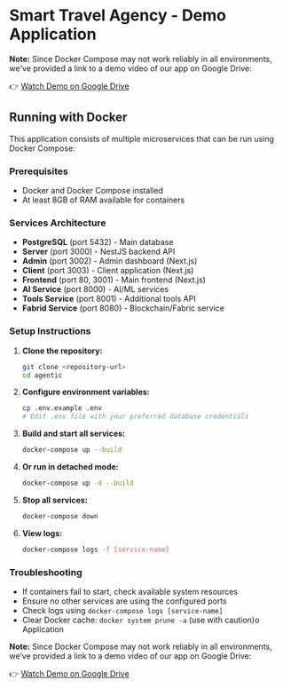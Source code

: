 # Smart Travel Agency - Demo Application

**Note:** Since Docker Compose may not work reliably in all environments, we've provided a link to a demo video of our app on Google Drive:

👉 [Watch Demo on Google Drive](https://drive.google.com/drive/folders/1A3syCxz_6Ibi5YnbXvOu2LQbNZvOs8b6?usp=sharing)

## Running with Docker

This application consists of multiple microservices that can be run using Docker Compose:

### Prerequisites
- Docker and Docker Compose installed
- At least 8GB of RAM available for containers

### Services Architecture
- **PostgreSQL** (port 5432) - Main database
- **Server** (port 3000) - NestJS backend API
- **Admin** (port 3002) - Admin dashboard (Next.js)
- **Client** (port 3003) - Client application (Next.js)
- **Frontend** (port 80, 3001) - Main frontend (Next.js)
- **AI Service** (port 8000) - AI/ML services
- **Tools Service** (port 8001) - Additional tools API
- **Fabrid Service** (port 8080) - Blockchain/Fabric service

### Setup Instructions

1. **Clone the repository:**
   ```bash
   git clone <repository-url>
   cd agentic
   ```

2. **Configure environment variables:**
   ```bash
   cp .env.example .env
   # Edit .env file with your preferred database credentials
   ```

3. **Build and start all services:**
   ```bash
   docker-compose up --build
   ```

4. **Or run in detached mode:**
   ```bash
   docker-compose up -d --build
   ```

5. **Stop all services:**
   ```bash
   docker-compose down
   ```

6. **View logs:**
   ```bash
   docker-compose logs -f [service-name]
   ```
### Troubleshooting
- If containers fail to start, check available system resources
- Ensure no other services are using the configured ports
- Check logs using `docker-compose logs [service-name]`
- Clear Docker cache: `docker system prune -a` (use with caution)o Application

**Note:** Since Docker Compose may not work reliably in all environments, we’ve provided a link to a demo video of our app on Google Drive:

👉 [Watch Demo on Google Drive](https://drive.google.com/drive/folders/1A3syCxz_6Ibi5YnbXvOu2LQbNZvOs8b6?usp=sharing)  
